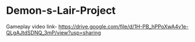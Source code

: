 # Demon-s-Lair-Project

Gameplay video link- https://drive.google.com/file/d/1H-PB_hPPoXwA4v1e-QLgAJtdSDNQ_3mP/view?usp=sharing
